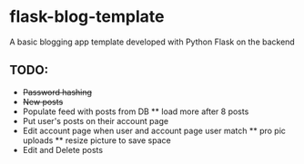 # flask-blog-template
A basic blogging app template developed with Python Flask on the backend


## TODO:

* ~~Password hashing~~
* ~~New posts~~
* Populate feed with posts from DB
    ** load more after 8 posts
* Put user's posts on their account page
* Edit account page when user and account page user match
    ** pro pic uploads
    ** resize picture to save space
* Edit and Delete posts


